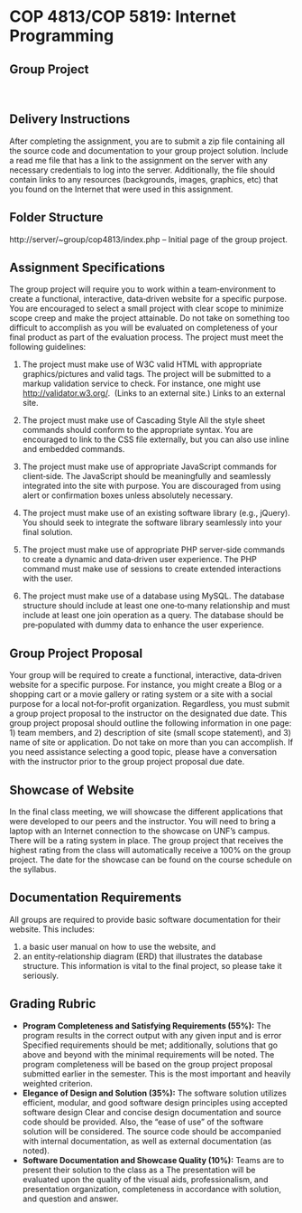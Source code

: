 # COP 4813/COP 5819: Internet Programming
## Group Project
 
## Delivery Instructions
After completing the assignment, you are to submit a zip file containing all the source code and documentation to your group project solution. Include a read me file that has a link to the assignment on the server with any necessary credentials to log into the server. Additionally, the file should contain links to any resources (backgrounds, images, graphics, etc) that you found on the Internet that were used in this assignment.
 
## Folder Structure
http://server/~group/cop4813/index.php – Initial page of the group project.
 
## Assignment Specifications
The group project will require you to work within a team‐environment to create a functional, interactive, data‐driven website for a specific purpose. You are encouraged to select a small project with clear scope to minimize scope creep and make the project attainable. Do not take on something too difficult to accomplish as you will be evaluated on completeness of your final product as part of the evaluation process. The project must meet the following guidelines:
 
1. The project must make use of W3C valid HTML with appropriate graphics/pictures and valid tags. The project will be submitted to a markup validation service to check. For instance, one might use http://validator.w3.org/.
 (Links to an external site.)
Links to an external site.

2. The project must make use of Cascading Style All the style sheet commands should conform to the appropriate syntax. You are encouraged to link to the CSS file externally, but you can also use inline and embedded commands.
3. The project must make use of appropriate JavaScript commands for client‐side. The JavaScript should be meaningfully and seamlessly integrated into the site with purpose. You are discouraged from using alert or confirmation boxes unless absolutely necessary.
4. The project must make use of an existing software library (e.g., jQuery). You should seek to integrate the software library seamlessly into your final solution.
5. The project must make use of appropriate PHP server‐side commands to create a dynamic and data‐driven user experience. The PHP command must make use of sessions to create extended interactions with the user.
6. The project must make use of a database using MySQL. The database structure should include at least one one‐to‐many relationship and must include at least one join operation as a query. The database should be pre‐populated with dummy data to enhance the user experience.
 
## Group Project Proposal
Your group will be required to create a functional, interactive, data‐driven website for a specific purpose. For instance, you might create a Blog or a shopping cart or a movie gallery or rating system or a site with a social purpose for a local not‐for‐profit organization. Regardless, you must submit a group project proposal to the instructor on the designated due date. This group project proposal should outline the following information in one page: 1) team members, and 2) description of site (small scope statement), and 3) name of site or application. Do not take on more than you can accomplish. If you need assistance selecting a good topic, please have a conversation with the instructor prior to the group project proposal due date.
 
## Showcase of Website
In the final class meeting, we will showcase the different applications that were developed to our peers and the instructor. You will need to bring a laptop with an Internet connection to the showcase on UNF’s campus. There will be a rating system in place. The group project that receives the highest rating from the class will automatically receive a 100% on the group project. The date for the showcase can be found on the course schedule on the syllabus.
 
## Documentation Requirements
All groups are required to provide basic software documentation for their website. This includes:
 1. a basic user manual on how to use the website, and
 2. an entity‐relationship diagram (ERD) that illustrates the database structure. This information is vital to the final project, so please take it seriously.
 
## Grading Rubric
- **Program Completeness and Satisfying Requirements (55%):** The program results in the correct output with any given input and is error Specified requirements should be met; additionally, solutions that go above and beyond with the minimal requirements will be noted. The program completeness will be based on the group project proposal submitted earlier in the semester. This is the most important and heavily weighted criterion.
- **Elegance of Design and Solution (35%):** The software solution utilizes efficient, modular, and good software design principles using accepted software design Clear and concise design documentation and source code should be provided. Also, the “ease of use” of the software solution will be considered. The source code should be accompanied with internal documentation, as well as external documentation (as noted).
- **Software Documentation and Showcase Quality (10%):** Teams are to present their solution to the class as a The presentation will be evaluated upon the quality of the visual aids, professionalism, and presentation organization, completeness in accordance with solution, and question and answer.
